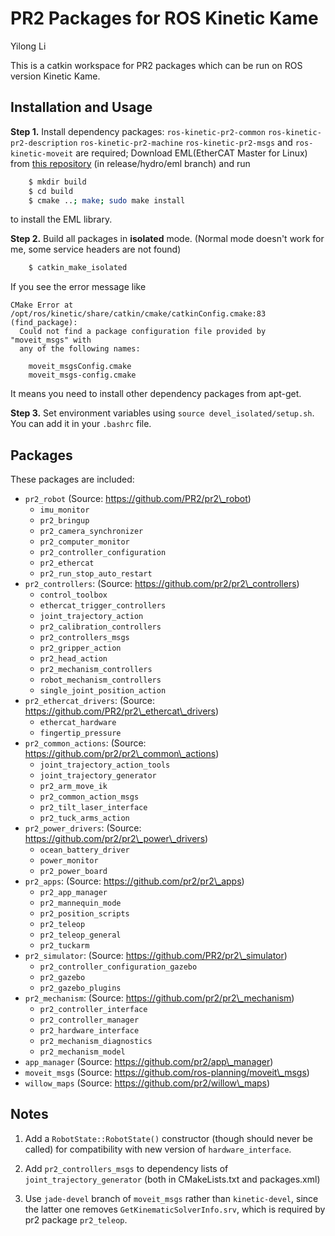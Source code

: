# PR2 Packages for ROS Kinetic Kame

Yilong Li 

This is a catkin workspace for PR2 packages which can be run on ROS version Kinetic Kame.

## Installation and Usage

__Step 1.__ Install dependency packages: `ros-kinetic-pr2-common` `ros-kinetic-pr2-description` `ros-kinetic-pr2-machine` `ros-kinetic-pr2-msgs` and `ros-kinetic-moveit` are required; Download EML(EtherCAT Master for Linux) from [this repository](https://github.com/ros-gbp/eml-release/tree/release/hydro/eml/eml-svn) (in release/hydro/eml branch) and run 
``` bash
    $ mkdir build
    $ cd build
    $ cmake ..; make; sudo make install 
```
to install the EML library. 

__Step 2.__ Build all packages in __isolated__ mode. (Normal mode doesn't work for me, some service headers are not found)
``` bash
    $ catkin_make_isolated
```

If you see the error message like 
```
CMake Error at /opt/ros/kinetic/share/catkin/cmake/catkinConfig.cmake:83 (find_package):
  Could not find a package configuration file provided by "moveit_msgs" with
  any of the following names:

    moveit_msgsConfig.cmake
    moveit_msgs-config.cmake
```
It means you need to install other dependency packages from apt-get. 

__Step 3.__ Set environment variables using `source devel_isolated/setup.sh`. You can add it in your `.bashrc` file. 

## Packages 

These packages are included: 

- `pr2_robot` (Source: https://github.com/PR2/pr2\_robot)
  - `imu_monitor` 
  - `pr2_bringup`
  - `pr2_camera_synchronizer` 
  - `pr2_computer_monitor`
  - `pr2_controller_configuration`
  - `pr2_ethercat`
  - `pr2_run_stop_auto_restart`
- `pr2_controllers`: (Source: https://github.com/pr2/pr2\_controllers)
  - `control_toolbox`
  - `ethercat_trigger_controllers`
  - `joint_trajectory_action`
  - `pr2_calibration_controllers`
  - `pr2_controllers_msgs`
  - `pr2_gripper_action`
  - `pr2_head_action`
  - `pr2_mechanism_controllers`
  - `robot_mechanism_controllers`
  - `single_joint_position_action`
- `pr2_ethercat_drivers`: (Source: https://github.com/PR2/pr2\_ethercat\_drivers)
  - `ethercat_hardware`
  - `fingertip_pressure`
- `pr2_common_actions`: (Source: https://github.com/pr2/pr2\_common\_actions)
  - `joint_trajectory_action_tools`
  - `joint_trajectory_generator`
  - `pr2_arm_move_ik`
  - `pr2_common_action_msgs`
  - `pr2_tilt_laser_interface`
  - `pr2_tuck_arms_action`
- `pr2_power_drivers`: (Source: https://github.com/pr2/pr2\_power\_drivers)
  - `ocean_battery_driver`
  - `power_monitor`
  - `pr2_power_board`
- `pr2_apps`: (Source: https://github.com/pr2/pr2\_apps)
  - `pr2_app_manager`
  - `pr2_mannequin_mode`
  - `pr2_position_scripts`
  - `pr2_teleop`
  - `pr2_teleop_general`
  - `pr2_tuckarm`
- `pr2_simulator`: (Source: https://github.com/PR2/pr2\_simulator)
  - `pr2_controller_configuration_gazebo`
  - `pr2_gazebo`
  - `pr2_gazebo_plugins`
- `pr2_mechanism`: (Source: https://github.com/pr2/pr2\_mechanism)
  - `pr2_controller_interface`
  - `pr2_controller_manager`
  - `pr2_hardware_interface`
  - `pr2_mechanism_diagnostics`
  - `pr2_mechanism_model`
- `app_manager` (Source: https://github.com/pr2/app\_manager) 
- `moveit_msgs` (Source: https://github.com/ros-planning/moveit\_msgs)
- `willow_maps` (Source: https://github.com/pr2/willow\_maps)

## Notes

1. Add a `RobotState::RobotState()` constructor (though should never be called) for compatibility with new version of `hardware_interface`. 

2. Add `pr2_controllers_msgs` to dependency lists of `joint_trajectory_generator` (both in CMakeLists.txt and packages.xml) 

3. Use `jade-devel` branch of `moveit_msgs` rather than `kinetic-devel`, since the latter one removes `GetKinematicSolverInfo.srv`, which is required by pr2 package `pr2_teleop`. 

